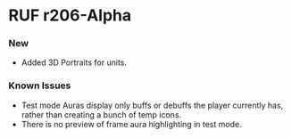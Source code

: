 # RUF r206-Alpha
### New
* Added 3D Portraits for units.


### Known Issues
* Test mode Auras display only buffs or debuffs the player currently has, rather than creating a bunch of temp icons.
* There is no preview of frame aura highlighting in test mode.